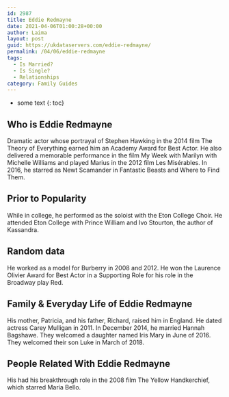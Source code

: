 ```yaml
---
id: 2987
title: Eddie Redmayne
date: 2021-04-06T01:00:28+00:00
author: Laima
layout: post
guid: https://ukdataservers.com/eddie-redmayne/
permalink: /04/06/eddie-redmayne
tags:
  - Is Married?
  - Is Single?
  - Relationships
category: Family Guides
---
```


* some text
{: toc}


## Who is Eddie Redmayne
                  
                  
                  
Dramatic actor whose portrayal of Stephen Hawking in the 2014 film The Theory of Everything earned him an Academy Award for Best Actor. He also delivered a memorable performance in the film My Week with Marilyn with Michelle Williams and played Marius in the 2012 film Les Misérables. In 2016, he starred as Newt Scamander in Fantastic Beasts and Where to Find Them.
                  
              
            
              
            
                
                
                
## Prior to Popularity
                  
                  
                  
While in college, he performed as the soloist with the Eton College Choir. He attended Eton College with Prince William and Ivo Stourton, the author of Kassandra.
                  
              
            
              
            
                
                
                
## Random data
                  
                  
                  
He worked as a model for Burberry in 2008 and 2012. He won the Laurence Olivier Award for Best Actor in a Supporting Role for his role in the Broadway play Red.
                  
              
            
              
            
                
                
                
## Family & Everyday Life of Eddie Redmayne
                  
                  
                  
His mother, Patricia, and his father, Richard, raised him in England. He dated actress Carey Mulligan in 2011. In December 2014, he married Hannah Bagshawe. They welcomed a daughter named Iris Mary in June of 2016. They welcomed their son Luke in March of 2018. 
                  
              
            
              
            
                
                
                
## People Related With Eddie Redmayne
                  
                  
                  
His had his breakthrough role in the 2008 film The Yellow Handkerchief, which starred Maria Bello.
                  
              
            
              
            
                
              
            
              
              
            
            
              
            
          
          
          